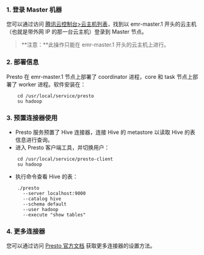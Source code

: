 ### 1. 登录 Master 机器
您可以通过访问 [腾讯云控制台>云主机列表](https://console.qcloud.com/cvm/index)，找到以 emr-master.1 开头的云主机（也就是带外网 IP 的那一台云主机）登录到 Master 节点。
>**注意：**此操作只能在 emr-master.1 开头的云主机上进行。

### 2. 部署信息
Presto 在 emr-master.1 节点上部署了 coordinator 进程，core 和 task 节点上部署了 worker 进程。软件安装在：
```
    cd /usr/local/service/presto
    su hadoop
```
### 3. 预置连接器使用
* Presto 服务预置了 Hive 连接器，连接 Hive 的 metastore 以读取 Hive 的表信息进行查询。
* 进入 Presto 客户端工具，并切换用户：
```
    cd /usr/local/service/presto-client
    su hadoop
```
* 执行命令查看 Hive 的表：
```
    ./presto
      --server localhost:9000
      --catalog hive
      --schema default
      --user hadoop
      --execute "show tables"
```
### 4. 更多连接器
您可以通过访问 [Presto 官方文档](https://prestodb.io/docs/current/connector.html) 获取更多连接器的设置方法。